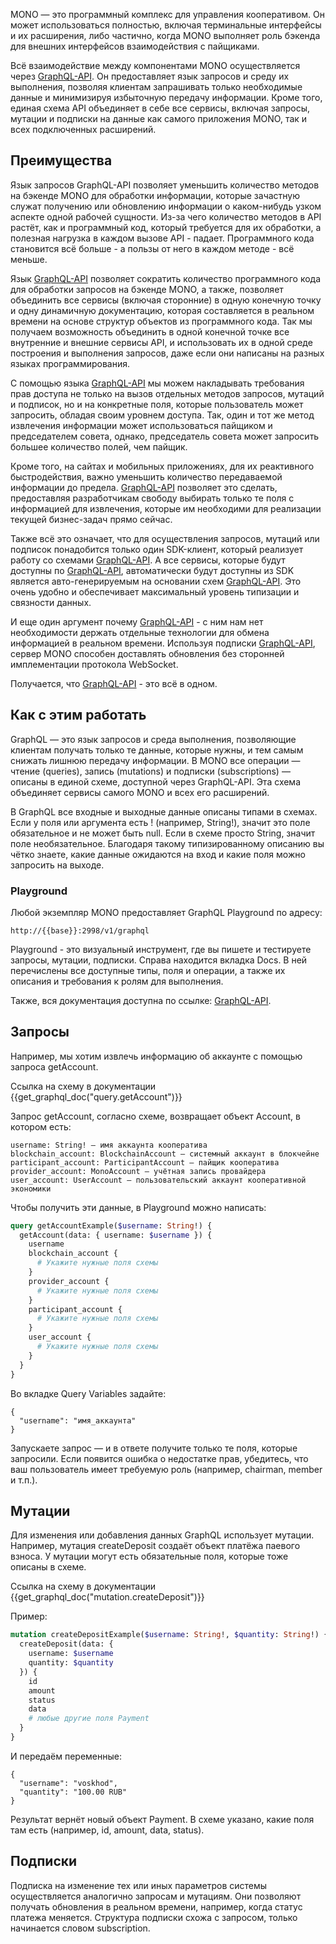 MONO — это программный комплекс для управления кооперативом. Он может использоваться полностью, включая терминальные интерфейсы и их расширения, либо частично, когда MONO выполняет роль бэкенда для внешних интерфейсов взаимодействия с пайщиками.

Всё взаимодействие между компонентами MONO осуществляется через [GraphQL-API](/graphql). Он предоставляет язык запросов и среду их выполнения, позволяя клиентам запрашивать только необходимые данные и минимизируя избыточную передачу информации. Кроме того, единая схема API объединяет в себе все сервисы, включая запросы, мутации и подписки на данные как самого приложения MONO, так и всех подключенных расширений.


## Преимущества

Язык запросов GraphQL-API позволяет уменьшить количество методов на бэкенде MONO для обработки информации, которые зачастную служат получению или обновлению информации о каком-нибудь узком аспекте одной рабочей сущности. Из-за чего количество методов в API растёт, как и программный код, который требуется для их обработки, а полезная нагрузка в каждом вызове API - падает. Программного кода становится всё больше - а пользы от него в каждом методе - всё меньше. 

Язык [GraphQL-API](/graphql) позволяет сократить количество программного кода для обработки запросов на бэкенде MONO, а также, позволяет объединить все сервисы (включая сторонние) в одную конечную точку и одну динамичную документацию, которая составляется в реальном времени на основе структур объектов из программного кода. Так мы получаем возможность объединить в одной конечной точке все внутренние и внешние сервисы API, и использовать их в одной среде построения и выполнения запросов, даже если они написаны на разных языках программирования.

С помощью языка [GraphQL-API](/graphql) мы можем накладывать требования прав доступа не только на вызов отдельных методов запросов, мутаций и подписок, но и на конкретные поля, которые пользователь может запросить, обладая своим уровнем доступа. Так, один и тот же метод извлечения информации может использоваться пайщиком и председателем совета, однако, председатель совета может запросить большее количество полей, чем пайщик. 

Кроме того, на сайтах и мобильных приложениях, для их реактивного быстродействия, важно уменьшить количество передаваемой информации до предела. [GraphQL-API](/graphql) позволяет это сделать, предоставляя разработчикам свободу выбирать только те поля с информацией для извлечения, которые им необходими для реализации текущей бизнес-задач прямо сейчас. 

Также всё это означает, что для осуществления запросов, мутаций или подписок понадобится только один SDK-клиент, который реализует работу со схемами [GraphQL-API](/graphql). А все сервисы, которые будут доступны по [GraphQL-API](/graphql), автоматически будут доступны из SDK является авто-генерируемым на основании схем [GraphQL-API](/graphql). Это очень удобно и обеспечивает максимальный уровень типизации и связности данных. 

И еще один аргумент почему [GraphQL-API](/graphql) - с ним нам нет необходимости держать отдельные технологии для обмена информацией в реальном времени. Используя подписки [GraphQL-API](/graphql), сервер MONO способен доставлять обновления без сторонней имплементации протокола WebSocket. 

Получается, что [GraphQL-API](/graphql) - это всё в одном. 


## Как с этим работать

GraphQL — это язык запросов и среда выполнения, позволяющие клиентам получать только те данные, которые нужны, и тем самым снижать лишнюю передачу информации. В MONO все операции — чтение (queries), запись (mutations) и подписки (subscriptions) — описаны в единой схеме, доступной через GraphQL-API. Эта схема объединяет сервисы самого MONO и всех его расширений.

В GraphQL все входные и выходные данные описаны типами в схемах. Если у поля или аргумента есть ! (например, String!), значит это поле обязательное и не может быть null. Если в схеме просто String, значит поле необязательное. Благодаря такому типизированному описанию вы чётко знаете, какие данные ожидаются на вход и какие поля можно запросить на выходе.


### Playground

Любой экземпляр MONO предоставляет GraphQL Playground по адресу:

```
http://{{base}}:2998/v1/graphql
```
Playground - это визуальный инструмент, где вы пишете и тестируете запросы, мутации, подписки. Справа находится вкладка Docs. В ней перечислены все доступные типы, поля и операции, а также их описания и требования к ролям для выполнения.

Также, вся документация доступна по ссылке: [GraphQL-API](/graphql). 

## Запросы

Например, мы хотим извлечь информацию об аккаунте с помощью запроса getAccount. 

Ссылка на схему в документации {{get_graphql_doc("query.getAccount")}}

Запрос getAccount, согласно схеме, возвращает объект Account, в котором есть:

```
username: String! — имя аккаунта кооператива
blockchain_account: BlockchainAccount — системный аккаунт в блокчейне
participant_account: ParticipantAccount — пайщик кооператива
provider_account: MonoAccount — учётная запись провайдера
user_account: UserAccount — пользовательский аккаунт кооперативной экономики
```



Чтобы получить эти данные, в Playground можно написать:

```graphql
query getAccountExample($username: String!) {
  getAccount(data: { username: $username }) {
    username
    blockchain_account {
      # Укажите нужные поля схемы
    }
    provider_account {
      # Укажите нужные поля схемы
    }
    participant_account {
      # Укажите нужные поля схемы
    }
    user_account {
      # Укажите нужные поля схемы
    }    
  }
}

```

Во вкладке Query Variables задайте:

```
{
  "username": "имя_аккаунта"
}
```

Запускаете запрос — и в ответе получите только те поля, которые запросили. Если появится ошибка о недостатке прав, убедитесь, что ваш пользователь имеет требуемую роль (например, chairman, member и т.п.).

## Мутации
Для изменения или добавления данных GraphQL использует мутации. Например, мутация createDeposit создаёт объект платёжа паевого взноса. У мутации могут есть обязательные поля, которые тоже описаны в схеме.

Ссылка на схему в документации {{get_graphql_doc("mutation.createDeposit")}}

Пример:

```graphql
mutation createDepositExample($username: String!, $quantity: String!) {
  createDeposit(data: { 
    username: $username
    quantity: $quantity
  }) {
    id
    amount
    status
    data
    # любые другие поля Payment
  }
}
```

И передаём переменные:
```
{
  "username": "voskhod",
  "quantity": "100.00 RUB"
}

```

Результат вернёт новый объект Payment. В схеме указано, какие поля там есть (например, id, amount, data, status). 


## Подписки
Подписка на изменение тех или иных параметров системы осуществляется аналогично запросам и мутациям. Они позволяют получать обновления в реальном времени, например, когда статус платежа меняется. Структура подписки схожа с запросом, только начинается словом subscription.

